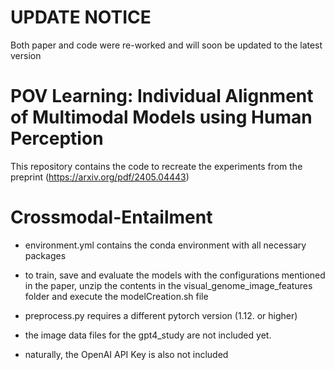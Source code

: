 # UPDATE NOTICE
Both paper and code were re-worked and will soon be updated to the latest version

# POV Learning: Individual Alignment of Multimodal Models using Human Perception
This repository contains the code to recreate the experiments from the preprint (https://arxiv.org/pdf/2405.04443)


# Crossmodal-Entailment

- environment.yml contains the conda environment with all necessary packages

- to train, save and evaluate the models with the configurations mentioned in the paper, unzip the contents in the visual_genome_image_features folder and execute the modelCreation.sh file

- preprocess.py requires a different pytorch version (1.12. or higher)

- the image data files for the gpt4_study are not included yet.

- naturally, the OpenAI API Key is also not included
